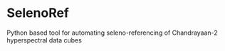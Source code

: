 # SelenoRef
Python based tool for automating seleno-referencing of Chandrayaan-2 hyperspectral data cubes
